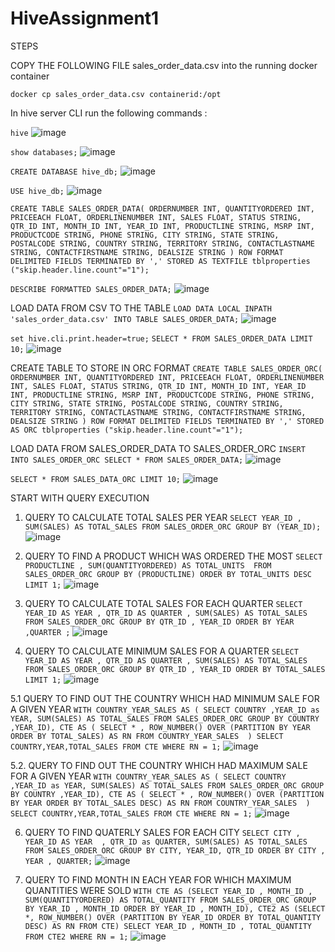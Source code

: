 # HiveAssignment1

STEPS

COPY THE FOLLOWING FILE sales_order_data.csv into the running docker container 

`docker cp sales_order_data.csv containerid:/opt`

In hive server CLI run the following commands :

`hive`
![image](https://user-images.githubusercontent.com/62464117/221345599-cbc0184e-127a-42d2-9678-0e935a65ea8a.png)


`show databases;`
![image](https://user-images.githubusercontent.com/62464117/221345621-0d0ff57f-a977-4578-a1bc-4e45d1942c60.png)


`CREATE DATABASE hive_db;`
![image](https://user-images.githubusercontent.com/62464117/221345644-e6e85e50-85f6-4ca3-9183-dbb008af5ef9.png)


`USE hive_db;`
![image](https://user-images.githubusercontent.com/62464117/221345667-f29b1ee5-fc4e-4898-9b98-b3968e5c4f43.png)


`CREATE TABLE SALES_ORDER_DATA(
    ORDERNUMBER INT,
    QUANTITYORDERED INT,
    PRICEEACH FLOAT,
    ORDERLINENUMBER INT,
    SALES FLOAT,
    STATUS STRING,
    QTR_ID INT,
    MONTH_ID INT,
    YEAR_ID INT,
    PRODUCTLINE STRING,
    MSRP INT,
    PRODUCTCODE STRING,
    PHONE STRING,
    CITY STRING,
    STATE STRING,
    POSTALCODE STRING,
    COUNTRY STRING,
    TERRITORY STRING,
    CONTACTLASTNAME STRING,
    CONTACTFIRSTNAME STRING,
    DEALSIZE STRING
)
ROW FORMAT DELIMITED
FIELDS TERMINATED BY ','
STORED AS TEXTFILE
tblproperties ("skip.header.line.count"="1");`


`DESCRIBE FORMATTED SALES_ORDER_DATA;`
![image](https://user-images.githubusercontent.com/62464117/221345781-a3e3d5b9-9a5f-4511-be50-45b0a76a2676.png)


LOAD DATA FROM CSV TO THE TABLE
`LOAD DATA LOCAL INPATH 'sales_order_data.csv' INTO TABLE SALES_ORDER_DATA;`
![image](https://user-images.githubusercontent.com/62464117/221345896-c3a7dfa3-7e9b-4ac1-a0d8-f8802d4a9243.png)


`set hive.cli.print.header=true;`
`SELECT * FROM SALES_ORDER_DATA LIMIT 10;`
![image](https://user-images.githubusercontent.com/62464117/221345955-07b6be0b-0d9a-44d6-8e44-ff29b136c64a.png)


CREATE TABLE TO STORE IN ORC FORMAT
`CREATE TABLE SALES_ORDER_ORC(
    ORDERNUMBER INT,
    QUANTITYORDERED INT,
    PRICEEACH FLOAT,
    ORDERLINENUMBER INT,
    SALES FLOAT,
    STATUS STRING,
    QTR_ID INT,
    MONTH_ID INT,
    YEAR_ID INT,
    PRODUCTLINE STRING,
    MSRP INT,
    PRODUCTCODE STRING,
    PHONE STRING,
    CITY STRING,
    STATE STRING,
    POSTALCODE STRING,
    COUNTRY STRING,
    TERRITORY STRING,
    CONTACTLASTNAME STRING,
    CONTACTFIRSTNAME STRING,
    DEALSIZE STRING
)
ROW FORMAT DELIMITED
FIELDS TERMINATED BY ','
STORED AS ORC
tblproperties ("skip.header.line.count"="1");`


LOAD DATA FROM SALES_ORDER_DATA TO SALES_ORDER_ORC
`INSERT INTO SALES_ORDER_ORC SELECT * FROM SALES_ORDER_DATA;`
![image](https://user-images.githubusercontent.com/62464117/221346049-9d749e56-c1d1-452e-904b-2c711cb540dc.png)


`SELECT * FROM SALES_DATA_ORC LIMIT 10;`
![image](https://user-images.githubusercontent.com/62464117/221346102-d7432237-efd9-435f-b258-a1b308d7cf9d.png)



START WITH QUERY EXECUTION 


1. QUERY TO CALCULATE TOTAL SALES PER YEAR
`SELECT YEAR_ID , SUM(SALES) AS TOTAL_SALES
FROM SALES_ORDER_ORC
GROUP BY (YEAR_ID);`
![image](https://user-images.githubusercontent.com/62464117/221346162-935216e2-d332-475d-b1f3-9c7cdafe5383.png)


2. QUERY TO FIND A PRODUCT WHICH WAS ORDERED THE MOST
`SELECT PRODUCTLINE , SUM(QUANTITYORDERED) AS TOTAL_UNITS 
FROM SALES_ORDER_ORC
GROUP BY (PRODUCTLINE)
ORDER BY TOTAL_UNITS DESC
LIMIT 1;`
![image](https://user-images.githubusercontent.com/62464117/221346220-a2d55d89-ab2d-4a67-9976-344e314ffd4d.png)


3. QUERY TO CALCULATE TOTAL SALES FOR EACH QUARTER
`SELECT YEAR_ID AS YEAR , QTR_ID AS QUARTER , SUM(SALES) AS TOTAL_SALES
FROM SALES_ORDER_ORC
GROUP BY QTR_ID , YEAR_ID
ORDER BY YEAR ,QUARTER ;`
![image](https://user-images.githubusercontent.com/62464117/221346279-7dd1c6ce-72e9-4c6e-a1c5-573d5841bba8.png)


4. QUERY TO CALCULATE MINIMUM SALES FOR A QUARTER
`SELECT YEAR_ID AS YEAR , QTR_ID AS QUARTER , SUM(SALES) AS TOTAL_SALES
FROM SALES_ORDER_ORC
GROUP BY QTR_ID , YEAR_ID
ORDER BY TOTAL_SALES LIMIT 1;`
![image](https://user-images.githubusercontent.com/62464117/221346320-6f65405e-4772-493f-8d11-fe0d55e6c285.png)


5.1 QUERY TO FIND OUT THE COUNTRY WHICH HAD MINIMUM SALE FOR A GIVEN YEAR
`WITH COUNTRY_YEAR_SALES AS (
SELECT COUNTRY ,YEAR_ID as YEAR, SUM(SALES) AS TOTAL_SALES
FROM SALES_ORDER_ORC
GROUP BY COUNTRY ,YEAR_ID),
CTE AS (
    SELECT * , ROW_NUMBER() OVER (PARTITION BY YEAR ORDER BY TOTAL_SALES) AS RN
    FROM COUNTRY_YEAR_SALES 
)
SELECT COUNTRY,YEAR,TOTAL_SALES FROM CTE WHERE RN = 1;`
![image](https://user-images.githubusercontent.com/62464117/221346392-1f0f30dc-d6dc-4abc-bb99-19fac8bb203e.png)


5.2. QUERY TO FIND OUT THE COUNTRY WHICH HAD MAXIMUM SALE FOR A GIVEN YEAR
`WITH COUNTRY_YEAR_SALES AS (
SELECT COUNTRY ,YEAR_ID as YEAR, SUM(SALES) AS TOTAL_SALES
FROM SALES_ORDER_ORC
GROUP BY COUNTRY ,YEAR_ID),
CTE AS (
    SELECT * , ROW_NUMBER() OVER (PARTITION BY YEAR ORDER BY TOTAL_SALES DESC) AS RN
    FROM COUNTRY_YEAR_SALES 
)
SELECT COUNTRY,YEAR,TOTAL_SALES FROM CTE WHERE RN = 1;`
![image](https://user-images.githubusercontent.com/62464117/221346422-bc26d1ca-051a-4d67-93fa-0eacfc7b82f2.png)


6. QUERY TO FIND QUATERLY SALES FOR EACH CITY
`SELECT CITY , YEAR_ID AS YEAR  , QTR_ID as QUARTER, SUM(SALES) AS TOTAL_SALES
FROM SALES_ORDER_ORC
GROUP BY CITY, YEAR_ID, QTR_ID
ORDER BY CITY , YEAR , QUARTER;`
![image](https://user-images.githubusercontent.com/62464117/221346464-7ebf8586-f272-4853-99d9-4923e2cdabe1.png)


7. QUERY TO FIND MONTH IN EACH YEAR FOR WHICH MAXIMUM QUANTITIES WERE SOLD
`WITH CTE AS (SELECT YEAR_ID , MONTH_ID , SUM(QUANTITYORDERED) AS TOTAL_QUANTITY
    FROM SALES_ORDER_ORC
    GROUP BY YEAR_ID , MONTH_ID
    ORDER BY YEAR_ID , MONTH_ID),
CTE2 AS (SELECT *,
    ROW_NUMBER() OVER (PARTITION BY YEAR_ID ORDER BY TOTAL_QUANTITY DESC) AS RN
    FROM CTE)
SELECT YEAR_ID , MONTH_ID , TOTAL_QUANTITY 
FROM CTE2 WHERE RN = 1;`
![image](https://user-images.githubusercontent.com/62464117/221346501-7489a6e0-6863-4750-bd38-428767b0e697.png)

